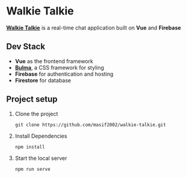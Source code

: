 # Walkie Talkie
**[Walkie Talkie](https://walkie-talkie-asif.web.app/)** is a real-time chat application built on **Vue** and **Firebase**

## Dev Stack
* **Vue** as the frontend framework
* **[Bulma](https://bulma.io/)**, a CSS framework for styling
* **Firebase** for authentication and hosting 
* **Firestore** for database

## Project setup

1. Clone the project
    ```
    git clone https://github.com/masif2002/walkie-talkie.git
    ```
1. Install Dependencies
    ```
    npm install
    ```
1. Start the local server
    ```
    npm run serve
    ```
